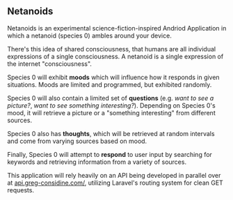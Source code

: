Netanoids
---
Netanoids is an experimental science-fiction-inspired Andriod Application in which a netanoid (species 0) ambles around your device.

There's this idea of shared consciousness, that humans are all individual expressions of a single consciousness.  A netanoid is a single expression of the internet "consciousness".  

Species 0 will exhibit **moods** which will influence how it responds in given situations.  Moods are limited and programmed, but exhibited randomly.  

Species 0 will also contain a limited set of **questions** (e.g. *want to see a picture?*, *want to see something interesting?*).  Depending on Species 0's mood, it will retrieve a picture or a "something interesting" from different sources.

Species 0 also has **thoughts**, which will be retrieved at random intervals and come from varying sources based on mood.  

Finally, Species 0 will attempt to **respond** to user input by searching for keywords and retrieving information from a variety of sources.

This application will rely heavily on an API being developed in parallel over at [api.greg-considine.com/](https://github.com/gconsidine/netanoids-api), utilizing Laravel's routing system for clean GET requests.
